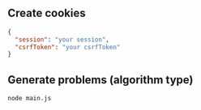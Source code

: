 ## Create cookies

```json
{
  "session": "your session",
  "csrfToken": "your csrfToken"
}
```

## Generate problems (algorithm type)

```bash
node main.js
```
